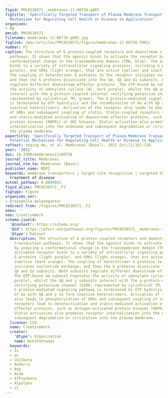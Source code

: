 ```yaml
---
figid: PMC8538571__membranes-11-00736-g003
figtitle: 'Specifically Targeted Transport of Plasma Membrane Transporters: From Potential
  Mechanisms for Regulating Cell Health or Disease to Applications'
organisms:
- NA
pmcid: PMC8538571
filename: membranes-11-00736-g003.jpg
figlink: /pmc/articles/PMC8538571/figure/membranes-11-00736-f003/
number: F3
caption: The structure of G protein-coupled receptors and downstream signal transduction
  pathways. It shows that the agonist binds to activate the receptor by inducing a
  conformational change in the transmembrane domain (TM6, blue). The activated receptor
  binds to a variety of intracellular signaling proteins, including G proteins (light
  purple), and GRKs (light orange), that are active (yellow) and inactive (dark orange).
  The coupling of heterotrimer G proteins to the receptor initiates nucleotide exchange,
  and then the G proteins dissociate into the Gα, Gβ and Gγ subunits. Both subunits
  regulate different downstream effector proteins. The GTP-bound Gα subunit regulates
  the activity of adenylate cyclase (AC, dark purple), whilst the Gβ and γ subunits
  interact with the g-protein-coupled internal rectifying potassium channel (GIRK,
  represented by cylindrical TM, green). The G protein-mediated signaling pathway
  is terminated by GTP hydrolysis and the recombination of Gα with Gβ and γ to form
  inactive heterotrimers. Activation of the receptor also leads to phosphorylation
  of GRKs and subsequent coupling of statin. Statin-coupled receptors lead to desensitization
  and statin-mediated activation of downstream effector proteins, such as mitogen-activated
  protein kinases (MAPKs) or SRC kinases. Statin activation also promotes receptor
  internalization into the endosome and subsequent degradation or circulation into
  the plasma membrane.
papertitle: 'Specifically Targeted Transport of Plasma Membrane Transporters: From
  Potential Mechanisms for Regulating Cell Health or Disease to Applications.'
reftext: Yeqing He, et al. Membranes (Basel). 2021 Oct;11(10):736.
year: '2021'
doi: 10.3390/membranes11100736
journal_title: Membranes
journal_nlm_ta: Membranes (Basel)
publisher_name: MDPI
keywords: membrane transporters | target site recognition | targeted drug design |
  treatment of disease
automl_pathway: 0.8884661
figid_alias: PMC8538571__F3
figtype: Figure
organisms_ner:
- Drosophila melanogaster
redirect_from: /figures/PMC8538571__F3
ndex: ''
seo: CreativeWork
schema-jsonld:
  '@context': https://schema.org/
  '@id': https://pfocr.wikipathways.org/figures/PMC8538571__membranes-11-00736-g003.html
  '@type': Dataset
  description: The structure of G protein-coupled receptors and downstream signal
    transduction pathways. It shows that the agonist binds to activate the receptor
    by inducing a conformational change in the transmembrane domain (TM6, blue). The
    activated receptor binds to a variety of intracellular signaling proteins, including
    G proteins (light purple), and GRKs (light orange), that are active (yellow) and
    inactive (dark orange). The coupling of heterotrimer G proteins to the receptor
    initiates nucleotide exchange, and then the G proteins dissociate into the Gα,
    Gβ and Gγ subunits. Both subunits regulate different downstream effector proteins.
    The GTP-bound Gα subunit regulates the activity of adenylate cyclase (AC, dark
    purple), whilst the Gβ and γ subunits interact with the g-protein-coupled internal
    rectifying potassium channel (GIRK, represented by cylindrical TM, green). The
    G protein-mediated signaling pathway is terminated by GTP hydrolysis and the recombination
    of Gα with Gβ and γ to form inactive heterotrimers. Activation of the receptor
    also leads to phosphorylation of GRKs and subsequent coupling of statin. Statin-coupled
    receptors lead to desensitization and statin-mediated activation of downstream
    effector proteins, such as mitogen-activated protein kinases (MAPKs) or SRC kinases.
    Statin activation also promotes receptor internalization into the endosome and
    subsequent degradation or circulation into the plasma membrane.
  license: CC0
  name: CreativeWork
  creator:
    '@type': Organization
    name: WikiPathways
  keywords:
  - Is
  - ac
  - CkIIbeta
  - Andorra
  - Anp
  - Acam
  - ATPsynbeta
  - Atpalpha
  - cl
---
```

